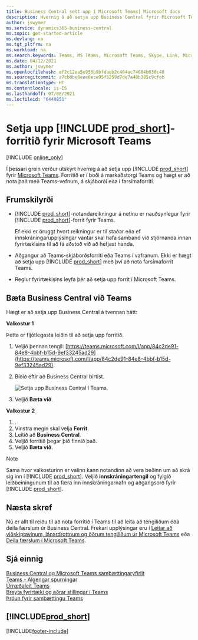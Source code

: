 ```yaml
---
title: Business Central sett upp í Microsoft Teams| Microsoft docs
description: Hvernig á að setja upp Business Central fyrir Microsoft Teams.
author: jswymer
ms.service: dynamics365-business-central
ms.topic: get-started-article
ms.devlang: na
ms.tgt_pltfrm: na
ms.workload: na
ms.search.keywords: Teams, MS Teams, Microsoft Teams, Skype, Link, Microsoft 365, collaborate, collaboration, teamwork
ms.date: 04/12/2021
ms.author: jswymer
ms.openlocfilehash: ef2c12ea5e956b9bfdaeb2c464ac74684b630c48
ms.sourcegitcommit: a7cb0be8eae6ece95f5259d7de7a48b385c9cfeb
ms.translationtype: HT
ms.contentlocale: is-IS
ms.lasthandoff: 07/08/2021
ms.locfileid: "6440851"
---
```

# <a name="install-the-prod_short-app-for-microsoft-teams"></a>Setja upp [!INCLUDE [prod_short](includes/prod_short.md)]-forritið fyrir Microsoft Teams

[!INCLUDE [online_only](includes/online_only.md)]

Í þessari grein verður útskýrt hvernig á að setja upp [!INCLUDE [prod_short](includes/prod_short.md)] fyrir [Microsoft Teams](https://www.microsoft.com/en-us/microsoft-365/microsoft-teams). Forritið er í boði á markaðstorgi Teams og hægt er að nota það með Teams-vefnum, á skjáborði eða í farsímaforriti.

## <a name="prerequisites"></a>Frumskilyrði

- [!INCLUDE [prod_short](includes/prod_short.md)]-notandareikningur á netinu er nauðsynlegur fyrir [!INCLUDE [prod_short](includes/prod_short.md)]-forrit fyrir Teams.

    Ef ekki er öruggt hvort reikningur er til staðar eða ef innskráningarupplýsingar vantar skal hafa samband við stjórnanda innan fyrirtækisins til að fá aðstoð við að hefjast handa.

- Aðgangur að Teams-skjáborðsforriti eða Teams í vafranum. Ekki er hægt að setja upp [!INCLUDE [prod_short](includes/prod_short.md)] með því að nota farsímaforrit Teams.

- Reglur fyrirtækisins leyfa þér að setja upp forrit í Microsoft Teams.

## <a name="add-the-business-central-app-to-teams"></a>Bæta Business Central við Teams

Hægt er að setja upp Business Central á tvennan hátt:

**Valkostur 1**

Þetta er fljótlegasta leiðin til að setja upp forritið.

1. Veljið þennan tengil: [https://teams.microsoft.com/l/app/84c2de91-84e8-4bbf-b15d-9ef33245ad29](https://teams.microsoft.com/l/app/84c2de91-84e8-4bbf-b15d-9ef33245ad29).

2. Bíðið eftir að Business Central birtist.

    ![Setja upp Business Central í Teams.](media/teams-install-app.png)

3. Veljið **Bæta við**.

**Valkostur 2**

1. .
2. Vinstra megin skal velja **Forrit**.
3. Leitið að **Business Central**.
4. Veljið forritið þegar þið finnið það.
5. Veljið **Bæta við**.

> [!NOTE]
> Sama hvor valkosturinn er valinn kann notandinn að vera beðinn um að skrá sig inn í [!INCLUDE [prod_short](includes/prod_short.md)]. Veljið **innskráningartengil** og fylgið leiðbeiningunum til að færa inn innskráningarnafn og aðgangsorð fyrir [!INCLUDE [prod_short](includes/prod_short.md)].

## <a name="next-step"></a>Næsta skref

Nú er allt til reiðu til að nota forritið í Teams til að leita að tengiliðum eða deila færslum úr Business Central. Frekari upplýsingar eru í [Leitar að viðskiptavinum, lánardrottnum og öðrum tengiliðum úr Microsoft Teams](across-search-contacts-teams.md) eða [Deila færslum í Microsoft Teams](across-working-with-teams.md).

## <a name="see-also"></a>Sjá einnig

[Business Central og Microsoft Teams samþættingaryfirlit](across-teams-overview.md)  
[Teams - Algengar spurningar](teams-faq.md)  
[Úrræðaleit Teams](admin-teams-troubleshooting.md)  
[Breyta fyrirtæki og aðrar stillingar í Teams](across-teams-settings.md)  
[Þróun fyrir samþættingu Teams](/dynamics365/business-central/dev-itpro/developer/devenv-develop-for-teams)  


## [!INCLUDE[prod_short](includes/free_trial_md.md)]  


[!INCLUDE[footer-include](includes/footer-banner.md)]
